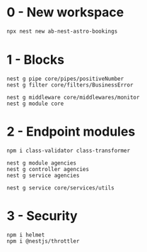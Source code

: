 # 0 - New workspace

```bash
npx nest new ab-nest-astro-bookings

```

# 1 - Blocks

```
nest g pipe core/pipes/positiveNumber
nest g filter core/filters/BusinessError

nest g middleware core/middlewares/monitor
nest g module core
```

# 2 - Endpoint modules

```
npm i class-validator class-transformer

nest g module agencies
nest g controller agencies
nest g service agencies

nest g service core/services/utils
```

# 3 - Security

```
npm i helmet
npm i @nestjs/throttler
```
